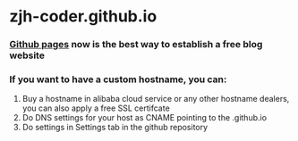 # zjh-coder.github.io
### [Github pages](https://pages.github.com) now is the best way to establish a free blog website  
### If you want to have a custom hostname, you can: 
1. Buy a hostname in alibaba cloud service or any other hostname dealers, you can also apply a free SSL certifcate
2. Do DNS settings for your host as CNAME pointing to the <username>.github.io
3. Do settings in Settings tab in the github repository

